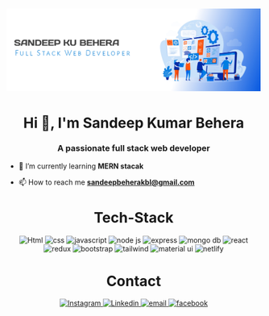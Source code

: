 <h1>
      <img src="20220105_163905.jpg" />
</h1>

<h1 align="center">Hi 👋, I'm Sandeep Kumar Behera</h1>
<h3 align="center">A passionate full stack web developer</h3>

- 🌱 I’m currently learning **MERN stacak**

- 📫 How to reach me **sandeepbeherakbl@gmail.com**

<h1 align="center" >Tech-Stack</h1>
<p align="center">
      <img alt="Html" src="https://img.shields.io/badge/HTML5-E34F26?style=for-the-badge&logo=html5&logoColor=white"
      />
      <img alt="css" src="https://img.shields.io/badge/CSS3-1572B6?style=for-the-badge&logo=css3&logoColor=white" />
      <img alt="javascript" src="https://img.shields.io/badge/JavaScript-F7DF1E?style=for-the-badge&logo=javascript&logoColor=black" />
      <img alt="node js" src="https://img.shields.io/badge/Node.js-43853D?style=for-the-badge&logo=node.js&logoColor=white" />
      <img alt="express" src="https://img.shields.io/badge/Express.js-404D59?style=for-the-badge" />
      <img alt="mongo db" src="https://img.shields.io/badge/MongoDB-4EA94B?style=for-the-badge&logo=mongodb&logoColor=white" />
      <img alt="react" src="https://img.shields.io/badge/React-20232A?style=for-the-badge&logo=react&logoColor=61DAFB" />
      <img alt="redux" src="https://img.shields.io/badge/Redux-593D88?style=for-the-badge&logo=redux&logoColor=white" />
      <img alt="bootstrap" src="https://img.shields.io/badge/Bootstrap-563D7C?style=for-the-badge&logo=bootstrap&logoColor=white" />
      <img alt="tailwind" src="https://img.shields.io/badge/Tailwind_CSS-38B2AC?style=for-the-badge&logo=tailwind-css&logoColor=white" />
      <img alt="material ui" src="https://img.shields.io/badge/Material--UI-0081CB?style=for-the-badge&logo=material-ui&logoColor=white" />
      <img alt="netlify" src="https://img.shields.io/badge/Netlify-00C7B7?style=for-the-badge&logo=netlify&logoColor=white" />
</p>

</hr>

<h1 align="center" >Contact</h1>
<p align="center">
    <a href="https://www.instagram.com/_blue.beast_/">
  <img
    alt="Instagram"
    src="https://img.shields.io/badge/Instagram-E4405F?style=for-the-badge&logo=instagram&logoColor=white"
  />
</a>
<a href="https://www.linkedin.com/in/sandeep-kumar-behera-24051999/">
  <img
    alt="Linkedin"
    src="https://img.shields.io/badge/LinkedIn-0077B5?style=for-the-badge&logo=linkedin&logoColor=white"
  />
<a href="sandeepbeherakbl@gmail.com">
  <img
    alt="email"
    src="https://img.shields.io/badge/Gmail-D14836?style=for-the-badge&logo=gmail&logoColor=white"
  />
<a href="https://www.facebook.com/sandeepkumar.behera.142/">
  <img
    alt="facebook"
    src="https://img.shields.io/badge/Facebook-1877F2?style=for-the-badge&logo=facebook&logoColor=white"
  />
</p>

